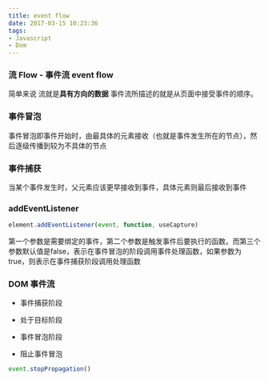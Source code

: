 ```yaml
---
title: event flow
date: 2017-03-15 10:23:36
tags:
- Javascript
- Dom
---
```


### 流 Flow - 事件流 event flow

简单来说 流就是**具有方向的数据**
事件流所描述的就是从页面中接受事件的顺序。

### 事件冒泡

事件冒泡即事件开始时，由最具体的元素接收（也就是事件发生所在的节点），然后逐级传播到较为不具体的节点

### 事件捕获

当某个事件发生时，父元素应该更早接收到事件，具体元素则最后接收到事件

### addEventListener

```javascript
element.addEventListener(event, function, useCapture)
```

第一个参数是需要绑定的事件，第二个参数是触发事件后要执行的函数。而第三个参数默认值是false，表示在事件冒泡的阶段调用事件处理函数，如果参数为true，则表示在事件捕获阶段调用处理函数

### DOM 事件流

- 事件捕获阶段

- 处于目标阶段

- 事件冒泡阶段

- 阻止事件冒泡

```javascript
event.stopPropagation()
```
